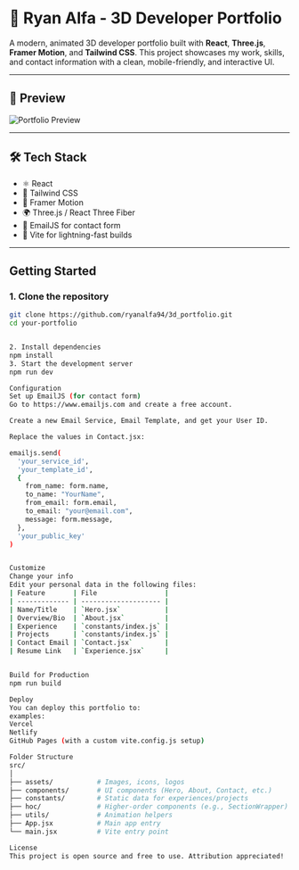# 🚀 Ryan Alfa - 3D Developer Portfolio

A modern, animated 3D developer portfolio built with **React**, **Three.js**, **Framer Motion**, and **Tailwind CSS**. This project showcases my work, skills, and contact information with a clean, mobile-friendly, and interactive UI.

---

## 📸 Preview

![Portfolio Preview](./public/preview.png) <!-- Optional: Add a screenshot -->

---

## 🛠️ Tech Stack

- ⚛️ React
- 🎨 Tailwind CSS
- 🧠 Framer Motion
- 🌍 Three.js / React Three Fiber
- 📩 EmailJS for contact form
- 🔗 Vite for lightning-fast builds

---

##  Getting Started

### 1. **Clone the repository**

```bash
git clone https://github.com/ryanalfa94/3d_portfolio.git
cd your-portfolio


2. Install dependencies
npm install
3. Start the development server
npm run dev

Configuration
Set up EmailJS (for contact form)
Go to https://www.emailjs.com and create a free account.

Create a new Email Service, Email Template, and get your User ID.

Replace the values in Contact.jsx:

emailjs.send(
  'your_service_id',
  'your_template_id',
  {
    from_name: form.name,
    to_name: "YourName",
    from_email: form.email,
    to_email: "your@email.com",
    message: form.message,
  },
  'your_public_key'
)


Customize
Change your info
Edit your personal data in the following files:
| Feature       | File                 |
| ------------- | -------------------- |
| Name/Title    | `Hero.jsx`           |
| Overview/Bio  | `About.jsx`          |
| Experience    | `constants/index.js` |
| Projects      | `constants/index.js` |
| Contact Email | `Contact.jsx`        |
| Resume Link   | `Experience.jsx`     |


Build for Production
npm run build

Deploy
You can deploy this portfolio to:
examples:
Vercel
Netlify
GitHub Pages (with a custom vite.config.js setup)

Folder Structure
src/
│
├── assets/           # Images, icons, logos
├── components/       # UI components (Hero, About, Contact, etc.)
├── constants/        # Static data for experiences/projects
├── hoc/              # Higher-order components (e.g., SectionWrapper)
├── utils/            # Animation helpers
├── App.jsx           # Main app entry
└── main.jsx          # Vite entry point

License
This project is open source and free to use. Attribution appreciated!
